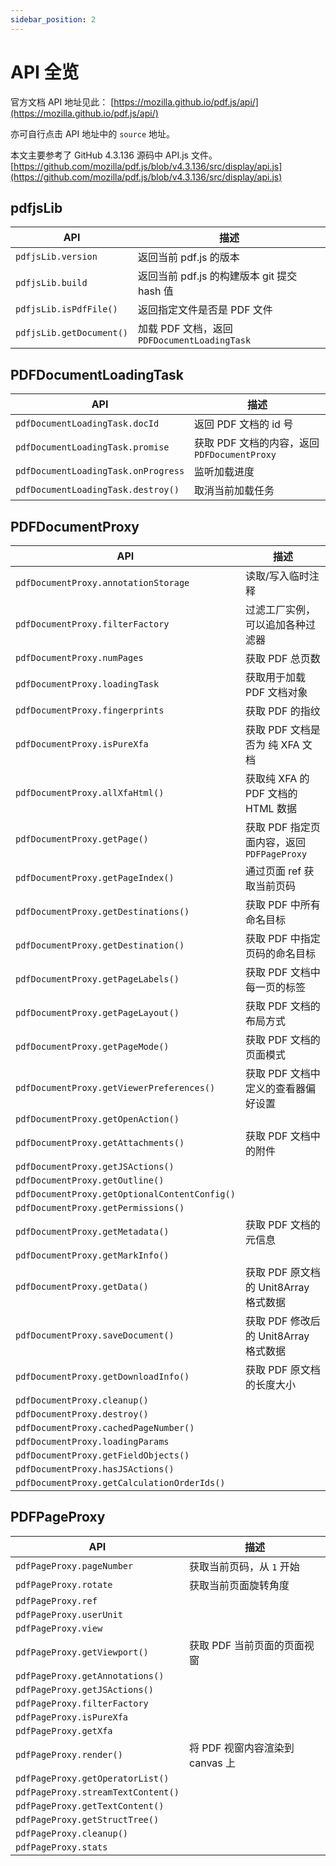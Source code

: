 ```yaml
---
sidebar_position: 2
---
```


# API 全览

官方文档 API 地址见此： [https://mozilla.github.io/pdf.js/api/](https://mozilla.github.io/pdf.js/api/)

亦可自行点击 API 地址中的 `source` 地址。

本文主要参考了 GitHub 4.3.136 源码中 API.js 文件。[https://github.com/mozilla/pdf.js/blob/v4.3.136/src/display/api.js](https://github.com/mozilla/pdf.js/blob/v4.3.136/src/display/api.js)

## pdfjsLib

| API                      | 描述                                    |
|--------------------------|---------------------------------------|
| `pdfjsLib.version`       | 返回当前 pdf.js 的版本                       |
| `pdfjsLib.build`         | 返回当前 pdf.js 的构建版本 git 提交 hash 值       |
| `pdfjsLib.isPdfFile()`   | 返回指定文件是否是 PDF 文件                      |
| `pdfjsLib.getDocument()` | 加载 PDF 文档，返回 `PDFDocumentLoadingTask` |

## PDFDocumentLoadingTask

| API                                 | 描述                                 |
|-------------------------------------|------------------------------------|
| `pdfDocumentLoadingTask.docId`      | 返回 PDF 文档的 id 号                    |
| `pdfDocumentLoadingTask.promise`    | 获取 PDF 文档的内容，返回 `PDFDocumentProxy` |
| `pdfDocumentLoadingTask.onProgress` | 监听加载进度                             |
| `pdfDocumentLoadingTask.destroy()`  | 取消当前加载任务                           |

## PDFDocumentProxy

| API                                           | 描述                              |
|-----------------------------------------------|---------------------------------|
| `pdfDocumentProxy.annotationStorage`          | 读取/写入临时注释                       |
| `pdfDocumentProxy.filterFactory`              | 过滤工厂实例，可以追加各种过滤器                |
| `pdfDocumentProxy.numPages`                   | 获取 PDF 总页数                      |
| `pdfDocumentProxy.loadingTask`                | 获取用于加载 PDF 文档对象                 |
| `pdfDocumentProxy.fingerprints`               | 获取 PDF 的指纹                      |
| `pdfDocumentProxy.isPureXfa`                  | 获取 PDF 文档是否为 纯 XFA 文档           |
| `pdfDocumentProxy.allXfaHtml()`               | 获取纯 XFA 的 PDF 文档的 HTML 数据       |
| `pdfDocumentProxy.getPage()`                  | 获取 PDF 指定页面内容，返回 `PDFPageProxy` |
| `pdfDocumentProxy.getPageIndex()`             | 通过页面 ref 获取当前页码                 |
| `pdfDocumentProxy.getDestinations()`          | 获取 PDF 中所有命名目标                  |
| `pdfDocumentProxy.getDestination()`           | 获取 PDF 中指定页码的命名目标               |
| `pdfDocumentProxy.getPageLabels()`            | 获取 PDF 文档中每一页的标签                |
| `pdfDocumentProxy.getPageLayout()`            | 获取 PDF 文档的布局方式                  |
| `pdfDocumentProxy.getPageMode()`              | 获取 PDF 文档的页面模式                  |
| `pdfDocumentProxy.getViewerPreferences()`     | 获取 PDF 文档中定义的查看器偏好设置            |
| `pdfDocumentProxy.getOpenAction()`            |                                 |
| `pdfDocumentProxy.getAttachments()`           | 获取 PDF 文档中的附件                   |
| `pdfDocumentProxy.getJSActions()`             |                                 |
| `pdfDocumentProxy.getOutline()`               |                                 |
| `pdfDocumentProxy.getOptionalContentConfig()` |                                 |
| `pdfDocumentProxy.getPermissions()`           |                                 |
| `pdfDocumentProxy.getMetadata()`              | 获取 PDF 文档的元信息                   |
| `pdfDocumentProxy.getMarkInfo()`              |                                 |
| `pdfDocumentProxy.getData()`                  | 获取 PDF 原文档的 Unit8Array 格式数据     |
| `pdfDocumentProxy.saveDocument()`             | 获取 PDF 修改后的 Unit8Array 格式数据     |
| `pdfDocumentProxy.getDownloadInfo()`          | 获取 PDF 原文档的长度大小                 |
| `pdfDocumentProxy.cleanup()`                  |                                 |
| `pdfDocumentProxy.destroy()`                  |                                 |
| `pdfDocumentProxy.cachedPageNumber()`         |                                 |
| `pdfDocumentProxy.loadingParams`              |                                 |
| `pdfDocumentProxy.getFieldObjects()`          |                                 |
| `pdfDocumentProxy.hasJSActions()`             |                                 |
| `pdfDocumentProxy.getCalculationOrderIds()`   |                                 |

## PDFPageProxy

| API                                | 描述                     |
|------------------------------------|------------------------|
| `pdfPageProxy.pageNumber`          | 获取当前页码，从 `1` 开始        |
| `pdfPageProxy.rotate`              | 获取当前页面旋转角度             |
| `pdfPageProxy.ref`                 |                        |
| `pdfPageProxy.userUnit`            |                        |
| `pdfPageProxy.view`                |                        |
| `pdfPageProxy.getViewport()`       | 获取 PDF 当前页面的页面视窗       |
| `pdfPageProxy.getAnnotations()`    |                        |
| `pdfPageProxy.getJSActions()`      |                        |
| `pdfPageProxy.filterFactory`       |                        |
| `pdfPageProxy.isPureXfa`           |                        |
| `pdfPageProxy.getXfa`              |                        |
| `pdfPageProxy.render()`            | 将 PDF 视窗内容渲染到 canvas 上 |
| `pdfPageProxy.getOperatorList()`   |                        |
| `pdfPageProxy.streamTextContent()` |                        |
| `pdfPageProxy.getTextContent()`    |                        |
| `pdfPageProxy.getStructTree()`     |                        |
| `pdfPageProxy.cleanup()`           |                        |
| `pdfPageProxy.stats`               |                        |
